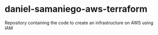 # daniel-samaniego-aws-terraform
Repository containing the code to create an infrastructure on AWS using IAM
